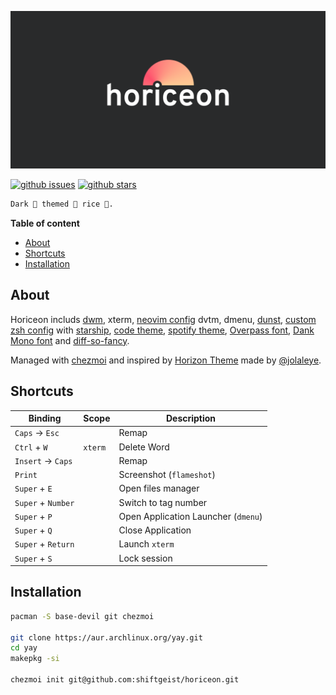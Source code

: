 ![Horiceon](.github/horiceon.png)

[![github issues](https://img.shields.io/github/issues/shiftgeist/horiceon)](https://github.com/shiftgeist/horiceon/issues) [![github stars](https://img.shields.io/github/stars/shiftgeist/horiceon)](https://github.com/shiftgeist/horiceon/stargazers)

```markdown
Dark 🌆 themed 🎨 rice 🍚.
```

<!-- START doctoc generated TOC please keep comment here to allow auto update -->
<!-- DON'T EDIT THIS SECTION, INSTEAD RE-RUN doctoc TO UPDATE -->

**Table of content**

- [About](#about)
- [Shortcuts](#shortcuts)
- [Installation](#installation)

<!-- END doctoc generated TOC please keep comment here to allow auto update -->

## About

Horiceon includs [dwm](https://github.com/shiftgeist/horiceon/tree/master/dot_local/src/dwm), xterm, [neovim config](https://github.com/shiftgeist/horiceon/blob/master/dot_config/nvim/init.vim) dvtm, dmenu, [dunst](https://github.com/shiftgeist/horiceon/blob/master/dot_config/dunst/dunstrc), [custom zsh config](https://github.com/shiftgeist/horiceon/blob/master/dot_config/zsh/dot_zshrc) with [starship](https://starship.rs/), [code theme](https://github.com/shiftgeist/horiceon/tree/master/dot_vscode/extensions/horiceon-theme), [spotify theme](https://github.com/shiftgeist/horiceon/tree/master/dot_config/spicetify/Themes/Horiceon), [Overpass font](http://overpassfont.org), [Dank Mono font](https://dank.sh) and [diff-so-fancy](https://github.com/so-fancy/diff-so-fancy).

Managed with [chezmoi](https://github.com/twpayne/chezmoi) and inspired by [Horizon Theme](https://marketplace.visualstudio.com/items?itemName=jolaleye.horizon-theme-vscode) made by [@jolaleye](https://github.com/jolaleye).

## Shortcuts

| Binding            | Scope   | Description                         |
| ------------------ | ------- | ----------------------------------- |
| `Caps` -> `Esc`    |         | Remap                               |
| `Ctrl` + `W`       | `xterm` | Delete Word                         |
| `Insert` -> `Caps` |         | Remap                               |
| `Print`            |         | Screenshot (`flameshot`)            |
| `Super` + `E`      |         | Open files manager                  |
| `Super` + `Number` |         | Switch to tag number                |
| `Super` + `P`      |         | Open Application Launcher (`dmenu`) |
| `Super` + `Q`      |         | Close Application                   |
| `Super` + `Return` |         | Launch `xterm`                      |
| `Super` + `S`      |         | Lock session                        |

## Installation

```bash
pacman -S base-devil git chezmoi

git clone https://aur.archlinux.org/yay.git
cd yay
makepkg -si

chezmoi init git@github.com:shiftgeist/horiceon.git
```
